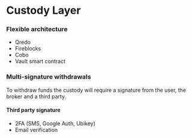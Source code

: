 # Custody Layer

### Flexible architecture

* Qredo
* Fireblocks
* Cobo
* Vault smart contract

### Multi-signature withdrawals

To withdraw funds the custody will require a signature from the user, the broker and a third party.

#### Third party signature

* 2FA (SMS, Google Auth, Ubikey)
* Email verification

